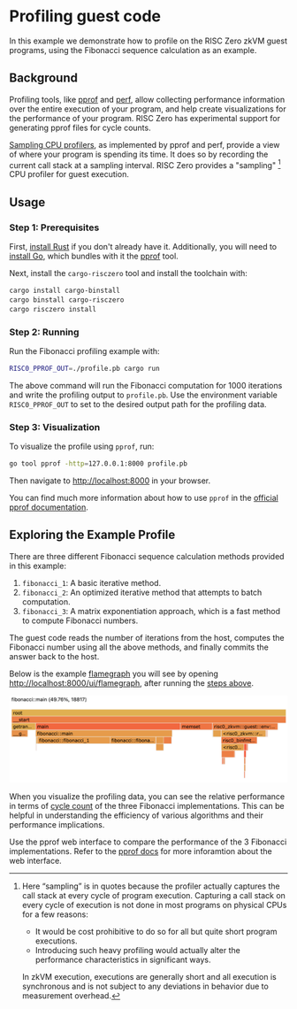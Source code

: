 # Profiling guest code

In this example we demonstrate how to profile on the RISC Zero zkVM guest programs, using the Fibonacci sequence calculation as an example.

<!-- NOTE: This content matches the docs under website/api/zkvm/developer-guide/profiling.md -->
## Background

Profiling tools, like [pprof] and [perf], allow collecting performance information over the entire execution of your program, and help create visualizations for the performance of your program.
RISC Zero has experimental support for generating pprof files for cycle counts.

[Sampling CPU profilers], as implemented by pprof and perf, provide a view of where your program is spending its time.
It does so by recording the current call stack at a sampling interval.
RISC Zero provides a "sampling" [^1] CPU profiler for guest execution.

[pprof]: https://github.com/google/pprof
[perf]: https://perf.wiki.kernel.org/index.php/Main_Page
[Sampling CPU profilers]: https://nikhilism.com/post/2018/sampling-profiler-internals-introduction/

## Usage

### Step 1: Prerequisites

First, [install Rust] if you don't already have it.
Additionally, you will need to [install Go], which bundles with it the [pprof] tool.

Next, install the `cargo-risczero` tool and install the toolchain with:

```bash
cargo install cargo-binstall
cargo binstall cargo-risczero
cargo risczero install
```

### Step 2: Running

Run the Fibonacci profiling example with:

```bash
RISC0_PPROF_OUT=./profile.pb cargo run
```

The above command will run the Fibonacci computation for 1000 iterations and write the profiling output to `profile.pb`.
Use the environment variable `RISC0_PPROF_OUT` to set to the desired output path for the profiling data.

### Step 3: Visualization

To visualize the profile using `pprof`, run:

```bash
go tool pprof -http=127.0.0.1:8000 profile.pb
```

Then navigate to [http://localhost:8000](http://localhost:8000) in your browser.

You can find much more information about how to use `pprof` in the [official pprof documentation].

## Exploring the Example Profile

There are three different Fibonacci sequence calculation methods provided in this example:

1. `fibonacci_1`: A basic iterative method.
2. `fibonacci_2`: An optimized iterative method that attempts to batch computation.
3. `fibonacci_3`: A matrix exponentiation approach, which is a fast method to compute Fibonacci numbers.

The guest code reads the number of iterations from the host, computes the Fibonacci number using all the above methods, and finally commits the answer back to the host.

Below is the example [flamegraph] you will see by opening [http://localhost:8000/ui/flamegraph](http://localhost:8000/ui/flamegraph), after running the [steps above](#usage).

![flamegraph of Fibonacci profiling example](./profiling_flamegraph.png)

When you visualize the profiling data, you can see the relative performance in terms of [cycle count] of the three Fibonacci implementations.
This can be helpful in understanding the efficiency of various algorithms and their performance implications.

Use the pprof web interface to compare the performance of the 3 Fibonacci implementations.
Refer to the [pprof docs] for more inforamtion about the web interface.

[install Rust]: https://doc.rust-lang.org/cargo/getting-started/installation.html
[install Go]: https://go.dev/doc/install
[official pprof documentation]: https://github.com/google/pprof/blob/main/doc/README.md
[cycle count]: https://dev.risczero.com/terminology#clock-cycles
[flamegraph]: https://www.brendangregg.com/FlameGraphs/cpuflamegraphs.html
[pprof docs]: https://github.com/google/pprof/blob/main/doc/README.md#web-interface-1

[^1]:
    Here “sampling” is in quotes because the profiler actually captures the call stack at every cycle of program execution. Capturing a call stack on every cycle of execution is not done in most programs on physical CPUs for a few reasons:
    <!-- HACK: This comment prevents the list below from being interpretted to be a code block -->
    - It would be cost prohibitive to do so for all but quite short program executions.
    - Introducing such heavy profiling would actually alter the performance characteristics in significant ways.
    <!-- -->
    In zkVM execution, executions are generally short and all execution is synchronous and is not subject to any deviations in behavior due to measurement overhead.
